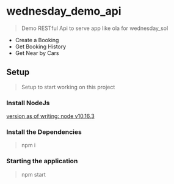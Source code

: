 # wednesday_demo_api
> Demo RESTful Api to serve app like ola for wednesday_sol

*   Create a Booking
*   Get Booking History
*   Get Near by Cars

## Setup
> Setup to start working on this project

### Install NodeJs
[version as of writing: node v10.16.3](https://nodejs.org/en/download/)


### Install the Dependencies
> npm i

### Starting the application
>npm start
